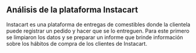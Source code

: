 ## Análisis de la plataforma Instacart
Instacart es una plataforma de entregas de comestibles donde la clientela puede registrar un pedido y hacer que se lo entreguen. 
Para este primero se limpiaron los datos y se preparar un informe que brinde información sobre los hábitos de compra de los clientes de Instacart.